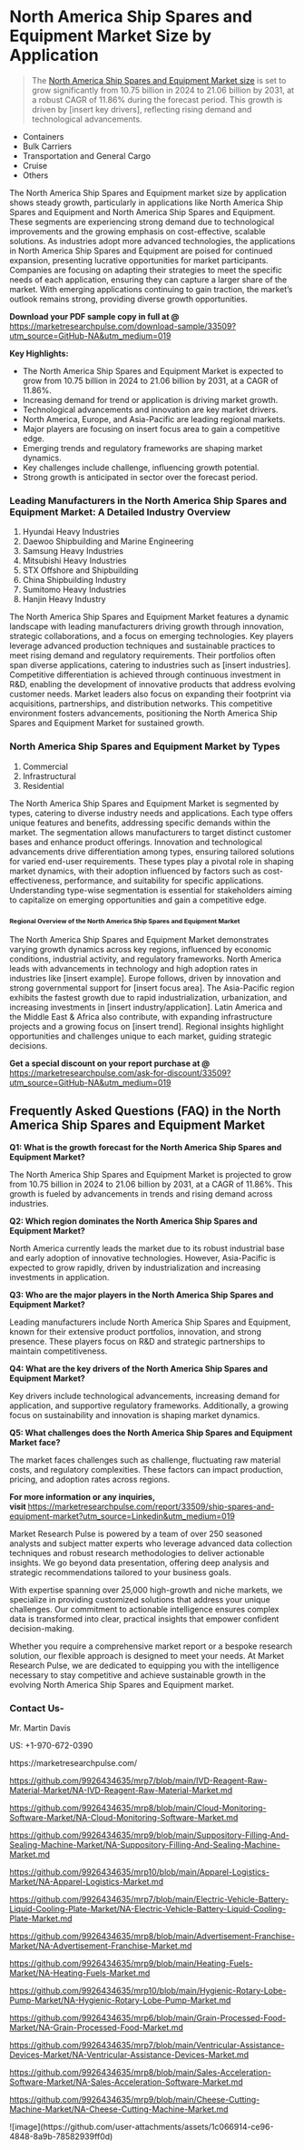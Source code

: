 <h1>North America Ship Spares and Equipment Market&nbsp;Size by Application</h1><blockquote><p>The <a href="https://marketresearchpulse.com/download-sample/33509?utm_source=GitHub-NA&amp;utm_medium=019">North America Ship Spares and Equipment Market size</a> is set to grow significantly from 10.75 billion in 2024 to 21.06 billion by 2031, at a robust CAGR of 11.86% during the forecast period. This growth is driven by [insert key drivers], reflecting rising demand and technological advancements.</p></blockquote><ul><li>Containers <li> Bulk Carriers <li> Transportation and General Cargo <li> Cruise <li> Others</li></ul><p>The North America Ship Spares and Equipment market size by application shows steady growth, particularly in applications like North America Ship Spares and Equipment and North America Ship Spares and Equipment. These segments are experiencing strong demand due to technological improvements and the growing emphasis on cost-effective, scalable solutions. As industries adopt more advanced technologies, the applications in North America Ship Spares and Equipment are poised for continued expansion, presenting lucrative opportunities for market participants. Companies are focusing on adapting their strategies to meet the specific needs of each application, ensuring they can capture a larger share of the market. With emerging applications continuing to gain traction, the market’s outlook remains strong, providing diverse growth opportunities.</p><p><strong>Download your PDF sample copy in full at @ </strong><a href="https://marketresearchpulse.com/download-sample/33509?utm_source=GitHub-NA&amp;utm_medium=019">https://marketresearchpulse.com/download-sample/33509?utm_source=GitHub-NA&amp;utm_medium=019</a></p><p><strong>Key Highlights: </strong></p><ul><li>The North America Ship Spares and Equipment Market is expected to grow from 10.75 billion in 2024 to 21.06 billion by 2031, at a CAGR of 11.86%.</li><li>Increasing demand for trend or application is driving market growth.</li><li>Technological advancements and innovation are key market drivers.</li><li>North America, Europe, and Asia-Pacific are leading regional markets.</li><li>Major players are focusing on insert focus area to gain a competitive edge.</li><li>Emerging trends and regulatory frameworks are shaping market dynamics.</li><li>Key challenges include challenge, influencing growth potential.</li><li>Strong growth is anticipated in sector over the forecast period.</li></ul><h3>Leading Manufacturers in the North America Ship Spares and Equipment Market: A Detailed Industry Overview</h3><ol><li>Hyundai Heavy Industries</li><li>Daewoo Shipbuilding and Marine Engineering</li><li>Samsung Heavy Industries</li><li>Mitsubishi Heavy Industries</li><li>STX Offshore and Shipbuilding</li><li>China Shipbuilding Industry</li><li>Sumitomo Heavy Industries</li><li>Hanjin Heavy Industry</li></ol><div class="flex max-w-full flex-col flex-grow"><div class="min-h-8 text-message flex w-full flex-col items-end gap-2 whitespace-normal break-words [.text-message+&amp;]:mt-5" dir="auto" data-message-author-role="assistant" data-message-id="fd8432e4-4910-450d-b182-61b7bfb0a01f" data-message-model-slug="gpt-4o"><div class="flex w-full flex-col gap-1 empty:hidden first:pt-[3px]"><div class="markdown prose w-full break-words dark:prose-invert light"><p>The North America Ship Spares and Equipment Market features a dynamic landscape with leading manufacturers driving growth through innovation, strategic collaborations, and a focus on emerging technologies. Key players leverage advanced production techniques and sustainable practices to meet rising demand and regulatory requirements. Their portfolios often span diverse applications, catering to industries such as [insert industries]. Competitive differentiation is achieved through continuous investment in R&amp;D, enabling the development of innovative products that address evolving customer needs. Market leaders also focus on expanding their footprint via acquisitions, partnerships, and distribution networks. This competitive environment fosters advancements, positioning the North America Ship Spares and Equipment Market for sustained growth.</p></div></div></div></div><h3>North America Ship Spares and Equipment Market by Types</h3><ol><li>Commercial <li> Infrastructural <li> Residential</li></ol><div class="flex max-w-full flex-col flex-grow"><div class="min-h-8 text-message flex w-full flex-col items-end gap-2 whitespace-normal break-words [.text-message+&amp;]:mt-5" dir="auto" data-message-author-role="assistant" data-message-id="084470be-0bb7-4664-bddf-5156b4f41249" data-message-model-slug="gpt-4o-mini"><div class="flex w-full flex-col gap-1 empty:hidden first:pt-[3px]"><div class="markdown prose w-full break-words dark:prose-invert light"><p>The North America Ship Spares and Equipment Market is segmented by types, catering to diverse industry needs and applications. Each type offers unique features and benefits, addressing specific demands within the market. The segmentation allows manufacturers to target distinct customer bases and enhance product offerings. Innovation and technological advancements drive differentiation among types, ensuring tailored solutions for varied end-user requirements. These types play a pivotal role in shaping market dynamics, with their adoption influenced by factors such as cost-effectiveness, performance, and suitability for specific applications. Understanding type-wise segmentation is essential for stakeholders aiming to capitalize on emerging opportunities and gain a competitive edge.</p></div></div></div></div><h3><span style="font-size: 11px;">Regional Overview of the North America Ship Spares and Equipment Market</span></h3><div class="flex max-w-full flex-col flex-grow"><div class="min-h-8 text-message flex w-full flex-col items-end gap-2 whitespace-normal break-words [.text-message+&amp;]:mt-5" dir="auto" data-message-author-role="assistant" data-message-id="e9038762-ce64-4e30-91c9-9bd413514231" data-message-model-slug="gpt-4o-mini"><div class="flex w-full flex-col gap-1 empty:hidden first:pt-[3px]"><div class="markdown prose w-full break-words dark:prose-invert light"><p>The North America Ship Spares and Equipment Market demonstrates varying growth dynamics across key regions, influenced by economic conditions, industrial activity, and regulatory frameworks. North America leads with advancements in technology and high adoption rates in industries like [insert example]. Europe follows, driven by innovation and strong governmental support for [insert focus area]. The Asia-Pacific region exhibits the fastest growth due to rapid industrialization, urbanization, and increasing investments in [insert industry/application]. Latin America and the Middle East &amp; Africa also contribute, with expanding infrastructure projects and a growing focus on [insert trend]. Regional insights highlight opportunities and challenges unique to each market, guiding strategic decisions.</p></div></div></div></div><p><strong>Get a special discount on your report purchase at @ </strong><a href="https://marketresearchpulse.com/ask-for-discount/33509?utm_source=GitHub-NA&amp;utm_medium=019">https://marketresearchpulse.com/ask-for-discount/33509?utm_source=GitHub-NA&amp;utm_medium=019</a></p><h2>Frequently Asked Questions (FAQ) in the North America Ship Spares and Equipment Market</h2><p><strong>Q1: What is the growth forecast for the North America Ship Spares and Equipment Market?</strong></p><p>The North America Ship Spares and Equipment Market is projected to grow from 10.75 billion in 2024 to 21.06 billion by 2031, at a CAGR of 11.86%. This growth is fueled by advancements in trends and rising demand across industries.</p><p><strong>Q2: Which region dominates the North America Ship Spares and Equipment Market?</strong></p><p>North America currently leads the market due to its robust industrial base and early adoption of innovative technologies. However, Asia-Pacific is expected to grow rapidly, driven by industrialization and increasing investments in application.</p><p><strong>Q3: Who are the major players in the North America Ship Spares and Equipment Market?</strong></p><p>Leading manufacturers include North America Ship Spares and Equipment, known for their extensive product portfolios, innovation, and strong presence. These players focus on R&amp;D and strategic partnerships to maintain competitiveness.</p><p><strong>Q4: What are the key drivers of the North America Ship Spares and Equipment Market?</strong></p><p>Key drivers include technological advancements, increasing demand for application, and supportive regulatory frameworks. Additionally, a growing focus on sustainability and innovation is shaping market dynamics.</p><p><strong>Q5: What challenges does the North America Ship Spares and Equipment Market face?</strong></p><p>The market faces challenges such as challenge, fluctuating raw material costs, and regulatory complexities. These factors can impact production, pricing, and adoption rates across regions.</p><p><strong>For more information or any inquiries, visit&nbsp;</strong><a href="https://marketresearchpulse.com/report/33509/ship-spares-and-equipment-market?utm_source=Linkedin&utm_medium=019">https://marketresearchpulse.com/report/33509/ship-spares-and-equipment-market?utm_source=Linkedin&utm_medium=019</a></p><p>Market Research Pulse is powered by a team of over 250 seasoned analysts and subject matter experts who leverage advanced data collection techniques and robust research methodologies to deliver actionable insights. We go beyond data presentation, offering deep analysis and strategic recommendations tailored to your business goals.</p><p>With expertise spanning over 25,000 high-growth and niche markets, we specialize in providing customized solutions that address your unique challenges. Our commitment to actionable intelligence ensures complex data is transformed into clear, practical insights that empower confident decision-making.</p><p>Whether you require a comprehensive market report or a bespoke research solution, our flexible approach is designed to meet your needs. At Market Research Pulse, we are dedicated to equipping you with the intelligence necessary to stay competitive and achieve sustainable growth in the evolving North America Ship Spares and Equipment market.</p><h3><strong>Contact Us-</strong></h3><p>Mr. Martin Davis</p><p>US: +1-970-672-0390</p><p>https://marketresearchpulse.com/</p><p><a href="https://github.com/9926434635/mrp7/blob/main/IVD-Reagent-Raw-Material-Market/NA-IVD-Reagent-Raw-Material-Market.md">https://github.com/9926434635/mrp7/blob/main/IVD-Reagent-Raw-Material-Market/NA-IVD-Reagent-Raw-Material-Market.md</a></p><p><a href="https://github.com/9926434635/mrp8/blob/main/Cloud-Monitoring-Software-Market/NA-Cloud-Monitoring-Software-Market.md">https://github.com/9926434635/mrp8/blob/main/Cloud-Monitoring-Software-Market/NA-Cloud-Monitoring-Software-Market.md</a></p><p><a href="https://github.com/9926434635/mrp9/blob/main/Suppository-Filling-And-Sealing-Machine-Market/NA-Suppository-Filling-And-Sealing-Machine-Market.md">https://github.com/9926434635/mrp9/blob/main/Suppository-Filling-And-Sealing-Machine-Market/NA-Suppository-Filling-And-Sealing-Machine-Market.md</a></p><p><a href="https://github.com/9926434635/mrp10/blob/main/Apparel-Logistics-Market/NA-Apparel-Logistics-Market.md">https://github.com/9926434635/mrp10/blob/main/Apparel-Logistics-Market/NA-Apparel-Logistics-Market.md</a></p><p><a href="https://github.com/9926434635/mrp7/blob/main/Electric-Vehicle-Battery-Liquid-Cooling-Plate-Market/NA-Electric-Vehicle-Battery-Liquid-Cooling-Plate-Market.md">https://github.com/9926434635/mrp7/blob/main/Electric-Vehicle-Battery-Liquid-Cooling-Plate-Market/NA-Electric-Vehicle-Battery-Liquid-Cooling-Plate-Market.md</a></p><p><a href="https://github.com/9926434635/mrp8/blob/main/Advertisement-Franchise-Market/NA-Advertisement-Franchise-Market.md">https://github.com/9926434635/mrp8/blob/main/Advertisement-Franchise-Market/NA-Advertisement-Franchise-Market.md</a></p><p><a href="https://github.com/9926434635/mrp9/blob/main/Heating-Fuels-Market/NA-Heating-Fuels-Market.md">https://github.com/9926434635/mrp9/blob/main/Heating-Fuels-Market/NA-Heating-Fuels-Market.md</a></p><p><a href="https://github.com/9926434635/mrp10/blob/main/Hygienic-Rotary-Lobe-Pump-Market/NA-Hygienic-Rotary-Lobe-Pump-Market.md">https://github.com/9926434635/mrp10/blob/main/Hygienic-Rotary-Lobe-Pump-Market/NA-Hygienic-Rotary-Lobe-Pump-Market.md</a></p><p><a href="https://github.com/9926434635/mrp6/blob/main/Grain-Processed-Food-Market/NA-Grain-Processed-Food-Market.md">https://github.com/9926434635/mrp6/blob/main/Grain-Processed-Food-Market/NA-Grain-Processed-Food-Market.md</a></p><p><a href="https://github.com/9926434635/mrp7/blob/main/Ventricular-Assistance-Devices-Market/NA-Ventricular-Assistance-Devices-Market.md">https://github.com/9926434635/mrp7/blob/main/Ventricular-Assistance-Devices-Market/NA-Ventricular-Assistance-Devices-Market.md</a></p><p><a href="https://github.com/9926434635/mrp8/blob/main/Sales-Acceleration-Software-Market/NA-Sales-Acceleration-Software-Market.md">https://github.com/9926434635/mrp8/blob/main/Sales-Acceleration-Software-Market/NA-Sales-Acceleration-Software-Market.md</a></p><p><a href="https://github.com/9926434635/mrp9/blob/main/Cheese-Cutting-Machine-Market/NA-Cheese-Cutting-Machine-Market.md">https://github.com/9926434635/mrp9/blob/main/Cheese-Cutting-Machine-Market/NA-Cheese-Cutting-Machine-Market.md</a></p>
![image](https://github.com/user-attachments/assets/1c066914-ce96-4848-8a9b-78582939ff0d)
